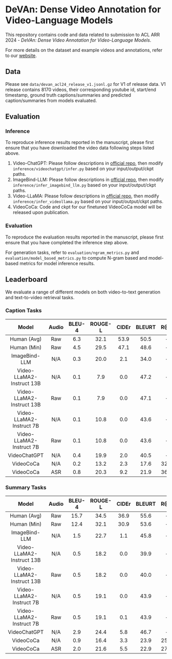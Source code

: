 # DeVAn: Dense Video Annotation for Video-Language Models
This repository contains code and data related to submission to ACL ARR 2024 - _DeVAn: Dense Video Annotation for Video-Language Models_.

For more details on the dataset and example videos and annotations, refer to our [website](https://tk-21st.github.io/DeVAn/).

## Data
Please see `data/devan_acl24_release_v1.jsonl.gz` for V1 of release data. 
V1 release contains 8170 videos, their corresponding youtube id, start/end timestamp, ground truth captions/summaries and predicted caption/summaries from models evaluated.

## Evaluation

### Inference
To reproduce inference results reported in the manuscript, please first ensure that you have downloaded the video data following steps listed above.

1. Video-ChatGPT: Please follow descriptions in [official repo](https://github.com/mbzuai-oryx/Video-ChatGPT), then modify `inference/videochatgpt/infer.py` based on your input/output/ckpt paths.
2. ImageBind-LLM: Please follow descriptions in [official repo](https://github.com/OpenGVLab/LLaMA-Adapter/tree/main/imagebind_LLM), then modify `inference/infer_imagebind_llm.py` based on your input/output/ckpt paths.
3. Video-LLaMA: Please follow descriptions in [official repo](https://github.com/DAMO-NLP-SG/Video-LLaMA), then modify `inference/infer_videollama.py` based on your input/output/ckpt paths.
4. VideoCoCa: Code and ckpt for our finetuned VideoCoCa model will be released upon publication.

### Evaluation
To reproduce the evaluation results reported in the manuscript, please first ensure that you have completed the inference step above.

For generation tasks, refer to `evaluation/ngram_metrics.py` and `evaluation/model_based_metrics.py` to compute N-gram based and model-based metrics for model inference results.


## Leaderboard
We evaluate a range of different models on both video-to-text generation and text-to-video retrieval tasks.

### Caption Tasks
|           Model           | Audio | BLEU-4 | ROUGE-L | CIDEr | BLEURT | R@1 | R@5 | R@10 |
|:-------------------------:|:-----:|:------:|:-------:|:-----:|:------:|:---:|:---:|:----:|
|        Human (Avg)        |  Raw  |   6.3  |   32.1  |  53.9 |  50.5  |  -  |  -  |   -  |
|        Human (Min)        |  Raw  |   4.5  |   29.5  |  47.1 |  48.6  |  -  |  -  |   -  |
|       ImageBind-LLM       |  N/A  |   0.3  |   20.0  |  2.1  |  34.0  |  -  |  -  |   -  |
| Video-LLaMA2-Instruct 13B |  N/A  |   0.1  |   7.9   |  0.0  |  47.2  |  -  |  -  |   -  |
| Video-LLaMA2-Instruct 13B |  Raw  |   0.1  |   7.9   |  0.0  |  47.1  |  -  |  -  |   -  |
|  Video-LLaMA2-Instruct 7B |  N/A  |   0.1  |   10.8  |  0.0  |  43.6  |  -  |  -  |   -  |
|  Video-LLaMA2-Instruct 7B |  Raw  |   0.1  |   10.8  |  0.0  |  43.6  |  -  |  -  |   -  |
|        VideoChatGPT       |  N/A  |   0.4  |   19.9  |  2.0  |  40.5  |  -  |  -  |   -  |
|         VideoCoCa         |  N/A  |   0.2  |   13.2  |  2.3  |  17.6  | 32% | 50% |  58% |
|         VideoCoCa         |  ASR  |   0.8  |   20.3  |  9.2  |  21.9  | 36% | 53% |  59% |


### Summary Tasks
|           Model           | Audio | BLEU-4 | ROUGE-L | CIDEr | BLEURT | R@1 | R@5 | R@10 |
|:-------------------------:|:-----:|:------:|:-------:|:-----:|:------:|:---:|:---:|:----:|
|        Human (Avg)        |  Raw  |  15.7  |   34.5  |  36.9 |  55.6  |  -  |  -  |   -  |
|        Human (Min)        |  Raw  |  12.4  |   32.1  |  30.9 |  53.6  |  -  |  -  |   -  |
|       ImageBind-LLM       |  N/A  |   1.5  |   22.7  |  1.1  |  45.8  |  -  |  -  |   -  |
| Video-LLaMA2-Instruct 13B |  N/A  |   0.5  |   18.2  |  0.0  |  39.9  |  -  |  -  |   -  |
| Video-LLaMA2-Instruct 13B |  Raw  |   0.5  |   18.2  |  0.0  |  40.0  |  -  |  -  |   -  |
|  Video-LLaMA2-Instruct 7B |  N/A  |   0.5  |   19.1  |  0.0  |  43.9  |  -  |  -  |   -  |
|  Video-LLaMA2-Instruct 7B |  Raw  |   0.5  |   19.1  |  0.1  |  43.9  |  -  |  -  |   -  |
|        VideoChatGPT       |  N/A  |   2.9  |   24.4  |  5.8  |  46.7  |  -  |  -  |   -  |
|         VideoCoCa         |  N/A  |   0.9  |   16.4  |  3.3  |  23.9  | 25% | 41% |  48% |
|         VideoCoCa         |  ASR  |   2.0  |   21.6  |  5.5  |  22.9  | 27% | 42% |  48% |
